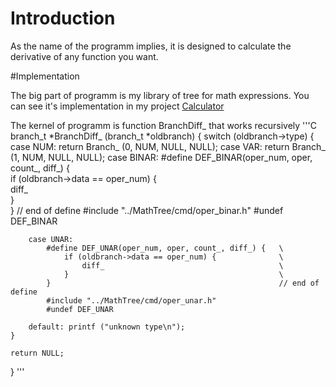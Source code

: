 # Introduction

As the name of the programm implies, it is designed to calculate the derivative of any function you want.

#Implementation

The big part of programm is my library of tree for math expressions. You can see it's implementation in my project [Calculator](https://github.com/krutoi-muzhik/Calculator)

The kernel of programm is function BranchDiff_ that works recursively
'''C
branch_t *BranchDiff_ (branch_t *oldbranch) {
	switch (oldbranch->type) {
		case NUM:
			return Branch_ (0, NUM, NULL, NULL);
		case VAR:
			return Branch_ (1, NUM, NULL, NULL);
		case BINAR:
			#define DEF_BINAR(oper_num, oper, count_, diff_) {	\
				if (oldbranch->data == oper_num) {				\
					diff_ 										\
				}												\
			}													// end of define
			#include "../MathTree/cmd/oper_binar.h"
			#undef DEF_BINAR

		case UNAR:
			#define DEF_UNAR(oper_num, oper, count_, diff_) {	\
				if (oldbranch->data == oper_num) {				\
					diff_ 										\
				}												\
			}													// end of define
			#include "../MathTree/cmd/oper_unar.h"
			#undef DEF_UNAR

		default: printf ("unknown type\n");
	}

	return NULL;
}
'''
